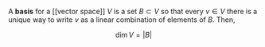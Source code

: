A **basis** for a [[vector space]] $V$ is a set $B \subset V$ so that every $v \in V$ there is a unique way to write $v$ as a linear combination of elements of $B$. Then,

$$
\dim V = |B|
$$